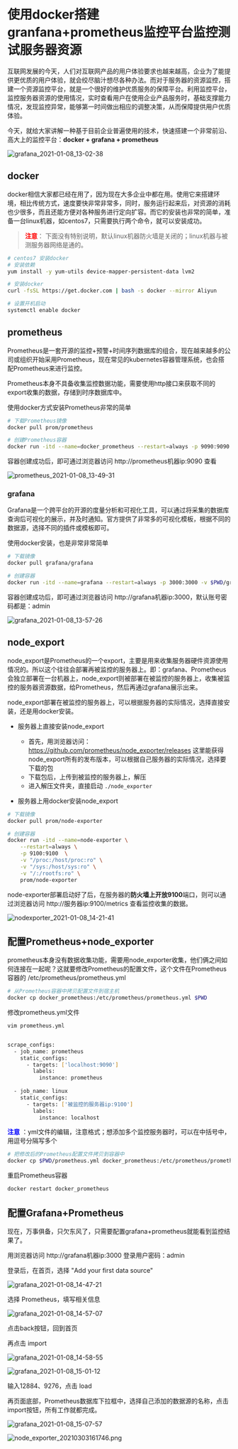 # 使用docker搭建granfana+prometheus监控平台监控测试服务器资源

互联网发展的今天，人们对互联网产品的用户体验要求也越来越高，企业为了能提供更优质的用户体验，就会绞尽脑汁想尽各种办法。而对于服务器的资源监控，搭建一个资源监控平台，就是一个很好的维护优质服务的保障平台。利用监控平台，监控服务器资源的使用情况，实时查看用户在使用企业产品服务时，基础支撑能力情况，发现监控异常，能够第一时间做出相应的调整决策，从而保障提供用户优质体验。

今天，就给大家讲解一种基于目前企业普遍使用的技术，快速搭建一个非常前沿、高大上的监控平台：**docker + grafana + prometheus**

![grafana_2021-01-08_13-02-38](image/grafana_2021-01-08_13-02-38.png)

## docker

docker相信大家都已经在用了，因为现在大多企业中都在用。使用它来搭建环境，相比传统方式，速度要快非常非常多，同时，服务运行起来后，对资源的消耗也少很多，而且还能方便对各种服务进行定向扩容。而它的安装也非常的简单，准备一台linux机器，如centos7，只需要执行两个命令，就可以安装成功。

> <font color="red">**注意**</font>： 下面没有特别说明，默认linux机器防火墙是关闭的；linux机器与被测服务器网络是通的。

```sh
# centos7 安装docker
# 安装依赖
yum install -y yum-utils device-mapper-persistent-data lvm2

# 安装docker
curl -fsSL https://get.docker.com | bash -s docker --mirror Aliyun

# 设置开机启动
systemctl enable docker
```

## prometheus

Prometheus是一套开源的监控+预警+时间序列数据库的组合，现在越来越多的公司或组织开始采用Prometheus，现在常见的kubernetes容器管理系统，也会搭配Prometheus来进行监控。

Prometheus本身不具备收集监控数据功能，需要使用http接口来获取不同的export收集的数据，存储到时序数据库中。

使用docker方式安装Prometheus非常的简单

```sh
# 下载Prometheus镜像
docker pull prom/prometheus

# 创建Prometheus容器
docker run -itd --name=docker_prometheus --restart=always -p 9090:9090 prom/prometheus
```

容器创建成功后，即可通过浏览器访问 http://prometheus机器ip:9090 查看

![prometheus_2021-01-08_13-49-31](image/prometheus_2021-01-08_13-49-31.png)

### grafana

Grafana是一个跨平台的开源的度量分析和可视化工具，可以通过将采集的数据库查询后可视化的展示，并及时通知。官方提供了非常多的可视化模板，根据不同的数据源，选择不同的插件或模板即可。

使用docker安装，也是非常非常简单

```sh
# 下载镜像
docker pull grafana/grafana

# 创建容器
docker run -itd --name=grafana --restart=always -p 3000:3000 -v $PWD/grafana-storage:/var/lib/grafana grafana/grafana
```

容器创建成功后，即可通过浏览器访问  http://grafana机器ip:3000，默认账号密码都是：admin

![grafana_2021-01-08_13-57-26](image/grafana_2021-01-08_13-57-26.png)

## node_export

node_export是Prometheus的一个export，主要是用来收集服务器硬件资源使用情况的。所以这个往往会部署再被监控的服务器上。即：grafana、Prometheus会独立部署在一台机器上，node_export则被部署在被监控的服务器上，收集被监控的服务器资源数据，给Prometheus，然后再通过grafana展示出来。

node_export部署在被监控的服务器上，可以根据服务器的实际情况，选择直接安装，还是用docker安装。

+ 服务器上直接安装node_export
  + 首先，用浏览器访问： https://github.com/prometheus/node_exporter/releases  这里能获得node_export所有的发布版本，可以根据自己服务器的实际情况，选择要下载的包
  + 下载包后，上传到被监控的服务器上，解压
  + 进入解压文件夹，直接启动  `./node_exporter`

+ 服务器上用docker安装node_export

```sh
# 下载镜像
docker pull prom/node-exporter

# 创建容器
docker run -itd --name=node-exporter \
	--restart=always \
	-p 9100:9100  \
	-v "/proc:/host/proc:ro" \
	-v "/sys:/host/sys:ro" \
	-v "/:/rootfs:ro" \
	prom/node-exporter
```

node-exporter部署启动好了后，在服务器的**防火墙上开放9100**端口，则可以通过浏览器访问 http://服务器ip:9100/metrics  查看监控收集的数据。

![nodexporter_2021-01-08_14-21-41](image/nodexporter_2021-01-08_14-21-41.png)

## 配置Prometheus+node_exporter

prometheus本身没有数据收集功能，需要用node_exporter收集，他们俩之间如何连接在一起呢？这就要修改Prometheus的配置文件，这个文件在Prometheus容器的 /etc/prometheus/prometheus.yml

```sh
# 从Prometheus容器中拷贝配置文件到宿主机
docker cp docker_prometheus:/etc/prometheus/prometheus.yml $PWD
```

修改prometheus.yml文件

```sh
vim prometheus.yml


scrape_configs:
  - job_name: prometheus
    static_configs:
      - targets: ['localhost:9090']
        labels:
          instance: prometheus
 
  - job_name: linux
    static_configs:
      - targets: ['被监控的服务器ip:9100']
        labels:
          instance: localhost
```

<font color="blue"> **注意** </font>：yml文件的编辑，注意格式；想添加多个监控服务器时，可以在中括号中，用逗号分隔写多个

```sh
# 把修改后的Prometheus配置文件拷贝到容器中
docker cp $PWD/prometheus.yml docker_prometheus:/etc/prometheus/prometheus.yml
```

重启Prometheus容器

```sh
docker restart docker_prometheus
```

## 配置Grafana+Prometheus

现在，万事俱备，只欠东风了，只需要配置grafana+prometheus就能看到监控结果了。

用浏览器访问 http://grafana机器ip:3000  登录用户密码：admin

登录后，在首页，选择 "Add your first data source"

![grafana_2021-01-08_14-47-21](image/grafana_2021-01-08_14-47-21.png)

选择 Prometheus，填写相关信息

![grafana_2021-01-08_14-57-07](image/grafana_2021-01-08_14-57-07.png)

点击back按钮，回到首页

再点击 import

![grafana_2021-01-08_14-58-55](image/grafana_2021-01-08_14-58-55.png)

![grafana_2021-01-08_15-01-12](image/grafana_2021-01-08_15-01-12.png)

输入12884、9276，点击 load

再页面底部，Prometheus数据库下拉框中，选择自己添加的数据源的名称，点击 import按钮，所有工作就都完成。

![grafana_2021-01-08_15-07-57](image/grafana_2021-01-08_15-07-57.png)

![node_exporter_20210303161746.png](image/node_exporter_20210303161746.png)





